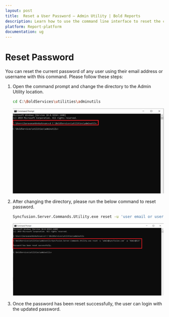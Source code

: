 ```yaml
---
layout: post
title:  Reset a User Password – Admin Utility | Bold Reports
description: Learn how to use the command line interface to reset the current password of any user in Bold Reports Enterprise using their email address or user name.
platform: Report-platform
documentation: ug
---
```


# Reset Password

You can reset the current password of any user using their email address or username with this command. Please follow these steps:

1. Open the command prompt and change the directory to the Admin Utility location.
   ```sh
   cd C:\BoldServices\utilities\adminutils
   ```
   ![command](/static/assets/on-premise/images/tenant-management/admin-utility/cmdforutils-1.png)

2. After changing the directory, please run the below command to reset password.
   ```sh
   Syncfusion.Server.Commands.Utility.exe reset -u 'user email or username here' -p 'new password here'
   ```
   ![reset-command](/static/assets/on-premise/images/tenant-management/admin-utility/resetcmd-1.png)

3. Once the password has been reset successfully, the user can login with the updated password.
